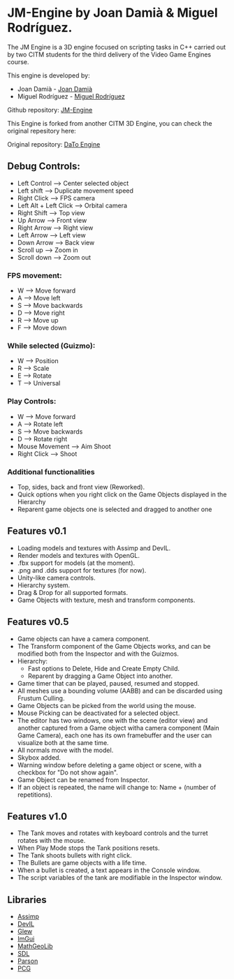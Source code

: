 # JM-Engine by Joan Damià & Miguel Rodríguez.
The JM Engine is a 3D engine focused on scripting tasks in C++ carried out by two CITM students for the third delivery of the Video Game Engines course.

This engine is developed by:
- Joan Damià - [Joan Damià](<https://github.com/JoanDamia>)
- Miguel Rodríguez - [Miguel Rodríguez](<https://github.com/Bankaster>)
  
Github repository: [JM-Engine](<https://github.com/Bankaster/JM-Engine>)

This Engine is forked from another CITM 3D Engine, you can check the original repesitory here:

Original repository: [DaTo Engine](<https://github.com/DaniMariages/DaTo-Engine>)

## Debug Controls:
- Left Control --> Center selected object
- Left shift --> Duplicate movement speed
- Right Click --> FPS camera
- Left Alt + Left Click --> Orbital camera
- Right Shift --> Top view
- Up Arrow --> Front view
- Right Arrow --> Right view
- Left Arrow --> Left view
- Down Arrow --> Back view
- Scroll up --> Zoom in
- Scroll down --> Zoom out

  
### FPS movement:
- W --> Move forward
- A --> Move left
- S --> Move backwards
- D --> Move right
- R --> Move up
- F --> Move down

  
### While selected (Guizmo):
- W --> Position
- R --> Scale
- E --> Rotate
- T --> Universal


### Play Controls:
- W --> Move forward
- A --> Rotate left
- S --> Move backwards
- D --> Rotate right
- Mouse Movement --> Aim Shoot
- Right Click --> Shoot

  
### Additional functionalities
- Top, sides, back and front view (Reworked).
- Quick options when you right click on the Game Objects displayed in the Hierarchy
- Reparent game objects one is selected and dragged to another one


## Features v0.1
- Loading models and textures with Assimp and DevIL.
- Render models and textures with OpenGL.
- .fbx support for models (at the moment).
- .png and .dds support for textures (for now).
- Unity-like camera controls.
- Hierarchy system.
- Drag & Drop for all supported formats.
- Game Objects with texture, mesh and transform components.


## Features v0.5
- Game objects can have a camera component.
- The Transform component of the Game Objects works, and can be modified both from the Inspector and with the Guizmos. 
- Hierarchy:
  - Fast options to Delete, Hide and Create Empty Child.
  - Reparent by dragging a Game Object into another.
- Game timer that can be played, paused, resumed and stopped.
- All meshes use a bounding volume (AABB) and can be discarded using Frustum Culling.
- Game Objects can be picked from the world using the mouse.
- Mouse Picking can be deactivated for a selected object.
- The editor has two windows, one with the scene (editor view) and another captured from a Game object witha camera component (Main Game Camera), each one has its own framebuffer and the user can visualize both at the same time.
- All normals move with the model.
- Skybox added.
- Warning window before deleting a game object or scene, with a checkbox for "Do not show again".
- Game Object can be renamed from Inspector.
- If an object is repeated, the name will change to: Name + (number of repetitions).


## Features v1.0
- The Tank moves and rotates with keyboard controls and the turret rotates with the mouse.
- When Play Mode stops the Tank positions resets.
- The Tank shoots bullets with right click.
- The Bullets are game objects with a life time.
- When a bullet is created, a text appears in the Console window.
- The script variables of the tank are modifiable in the Inspector window.


## Libraries
- [Assimp](<https://github.com/assimp/assimp.git>)
- [DevIL](<https://openil.sourceforge.net>)
- [Glew](<https://glew.sourceforge.net>)
- [ImGui](<https://github.com/ocornut/imgui.git>)
- [MathGeoLib](<https://github.com/juj/MathGeoLib.git>)
- [SDL](<https://www.libsdl.org>)
- [Parson](<https://github.com/kgabis/parson>)
- [PCG](<https://www.pcg-random.org>)
